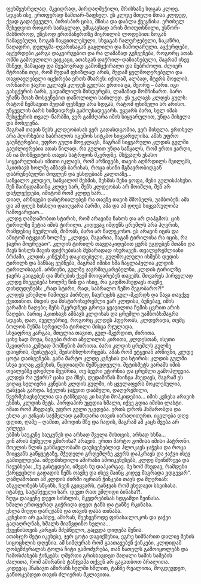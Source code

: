 ფეხშეუხრელად, მკვიდრად, პირდაღმეჭილი, მრისხანე სდგას კლდე. 
სდგას ისე, ერთფერად ზამთარ-ზაფხულ. 
ეს კლდე მთელი მთაა კლდედ, ქვად გადაქცეული, პირისპირ ცისა, მზისა და დაბლა ქვეყნისა. 
ერთხელ შეხედვით როგორ საძაგლად, უმსგავსად არის მოთუთხნილი, უსწორ-მასწოროდ, უწესოდ ერთმანერთზე მიყრილის ლოდებით: ზოგან ჩაშავებული, ზოგან ჩაყვითლებული, სხვაგან ჩალურჯებული, ნაკაწრი, ნაღადრი, დელგმა-ღვარისაგან გაგლილი და ჩამოღარული. 
აცქერდები, აცქერდები კარგა დაკვირვებით და რა ლამაზად გეჩვენება, როგორც ათას ომში გამოვლილი ვაჟკაცი, ათასგან დაჭრილ-დაზიანებული, მაგრამ ისევ მხნედ, მამაცად და შეუპოვრად გამომცქირალი და მებრძოლი. 
ძლიერ მტრიანი თუა, რომ მუდამ ფხიზლად არის, მუდამ ყელმოღერებული და თავდაუღებელი იცქირება ერთს მხარეს: იქიდამ, ალბად, მტერს მოელის.  
ორნაირი ჯავრი უკლავს კლდეს გულსა: ერთია ცა, მეორე – ბარი. 
იგი გასცქერის ბარს, გადაშლილს მინდვრებს, ლამაზად მომჩინართ. 
ბარი უჩანს მთას მოსვენებით დაწოლილი საძილედ. 
ეს უკლავს კლდეს გულს: რატომ ჩემსავით მუდამ ფეხზედ არა სდგას, რატომ ფხიზელი არ არისო.
უწყევლის ბარს სიმდიდრეს გამოუსადეგარს. 
უყვარს ბარი, სულ იმას შესცქერის თვალ-წარბში, ვერ გამძღარა იმის სიყვარულით, უნდა მისვლა და მოხვევნა.  
მაგრამ თავის წესს კლდეობისას ვერ გადასდგომია, ვერ მისულა. 
ერთხელ არა ჰღირსებია საბრალოს იგემოს სიტკბო სიყვარულისა. 
ამას უფრო გაუშტერებია, უფრო გული მოუკლავს, მაგრამ სიყვარული კლდის გულში გაუძლიერებია ათას წილად. 
რა გულით უნდა საწყალს, რომ ერთი ვარდი, ან ია მოსწყვიტოს თავის სატრფოს მკერდზე. 
მსჭვალს უსასო სიყვარულისას იმითი იკლავს, რომ არწივებს, თავის აღზრდილს შვილებს, ჰკითხავს ხოლმე ამბავს ბარისას, როცა ისინი მგზავრობიდგან დაბრუნებულნი მოვლენ და უსხდებიან კალთაზე…  
საწყალო კლდეო, საწყალო! 
მესმის, მესმის შენი ყოფა, შენი გულისპასუხი. 
შენ მაინცდამაინც კლდე ხარ, შენს კლდეობას არ მოიშლი, შენ არ დაჭლექდები, იმიტომ რომ კლდე ხარ…  
დიაღ, არწივები დასტრიალებენ რა თავზე თავის მშობელს, უამბობენ: ამა და ამ დღეს სისხლი დაიღვარა ბარში, ამა და ამ დღეს სიყვარულობა ჩამოვარდაო…  
კლდე ღამღამობით სტირის, რომ არავინა ნახოს და არ დაჰგმოს. 
ცის ტირილზე მეტია იმის ტირილი. 
კიდევაც იმდენს ცრემლს არა ჰღვრის, რამდენიც შეუძლიან, შიშობს, ბარი არ წალეკოსო. 
ეს არავინ იცის და ამიტომ იტყვიან ხოლმე: „კლდეა, მაგარია, მაგან ტირილისა რა იცის, რა ჯავრი მოერევაო“. 
კლდის ტირილს თავდაკიდებით ყურს უგდებენ მთანი და შავს ნისლს შავის ფიქრებისას მუზარადად იხურავენ. 
თვალცრემლიანი ბრძამი, კლდის კინჭუხზე დაკიდებული, გულმოკლული ისმენს დედის ტირილს და ბანსაც ეუბნება, მაგრამ იმისი ხმა ჩაყლაპულია კლდის ტირილისაგან. 
არწივნი, გულზე ჯავრმიუკარებელნი, კლდის ტირილზე ჯავრს გაიგებენ და მხრების ქვეშ მოიფარებენ თავებს. 
მთვარეს პირველად კლდე მიეგებება ხოლმე წინ და ისიც, რა გადმოჰხედავს თავზე, დასდუდუნებს: „რად სტირი, რად, საბრალო ჩემო მეგობარო?!“  
კლდეს ცრემლი ჩამოუვა პირზედ, ჩაურეცხს გულ-მკერდს და წავა თავქვე ქვითინით. 
მიდის და მისტირის:ცრემლი ვარ კლდისა, ბუნებავ, იმის ვარამის ნაღები; შენს მკერდზედ გროვა ყვავილთა ჩემის ცვრით არის ნაღები.
ბარიც ჰკითხავს ამბავს კლდისას და ცრემლი უამბობს:მაგრა სდგას, დაო, ძველებრივ, როგორც კლდეს ჰფერობს, კლდურადა, თუმც ბოლოს შენმა სურვილმა ტირილი მისცა რჯულადა.  
სხვაფრივ კარგაა, მთელია თავით, გულ-მკერდით, ძირითა.  
ციხე სად მოვა, ნაგები რძით აზელილის კირითა, კლდესთან, ისეთი მკვიდრია კუშტად მომჩენის პირითა.
ბარი კლდის ცრემლს გულზე დაიყრის, შეისუტავს, შეისისხლხორცებს. 
ამას რომ ეტყვიან არწივნი, კლდე ცოტა დაისვენებს. 
განა მარტო კლდე კვნესის და სტირის: კლდის გულში სხვა ვიღაც კვნესის, წყვდიადში შემწყვდეული. 
მეტისმეტს ვარამს იმის თვალებზე ცრემლი შეუშრია, თუ ბევრი უტირნია და ცრემლი გამოჰლევია. 
კლდეს რა უჭირს?
ცასა და მზეს, დედამიწას მაინცა ჰხედავს, მაგრამ ეს ვიღაც სულიერი კვნესის კლდის გულში, ის ყველაფერს მოკლებულია, ტანჯვას გარდა. 
სქელის ჯაჭვით დაბმული, დაღვრემილი, წვერშეხავსებულია და ტანზედაც კი ხავსი მოჰკიდებია… 
იმის კვნესა არავის ესმის, კლდის მეტს. 
პირდაპირ უყუდია ხმალი, იქვე გდია იმისი ლახტი. 
იმათ რომ ჰხედავს, უფრო გული უკვდება. 
ერთს დროს ჰხმარობდა და ეხლა კი ჟანგის საჭმელად გამხდარა თავის იარაღითურთ. 
იცვლება დღე დღით, ღამე – ღამით, ამოდის მზე და ჩადის, მაგრამ ამ კაცს შვება არ ეძლევა.  
ებმის საუკუნე საუკუნეს და არსად შველა მისთვის, არსად ხსნა…  
ვინ არის მეშველი გმირისა? 
არავინ. 
ერთი მარტო გოშიაა იმისი პატრონი. 
მთელის წლის განმავლობაში დაუსვენებლად ჰლოკავს ჯაჭვსა და როცა მიიყვანს გაწყვეტაზე, მჭედელი გრდემლზე კვერს დაჰკრავს და ჯაჭვი ისევ გამთელდება. 
იმედმიხდილი ამირანი ამოიკვნესებს, კლდე შეინძრევა და ჩაეუბნება: „ნუ გასტყდები, იმედს ნუ დაჰკარგავ. 
მე ხომ მხედავ, რამდენი ქარცეცხლი გადადის ჩემს თავზე და ისევ მაინც კიდევ მაგრადა ვდგევარ“.  
ღამღამობით ამ კლდის ძირში იყრიან ჭინკები თავს და მღერიან: ანგელოზებს სწყინს, ჩვენ გვიყვარს, ტანჯვას რომ ვხედავთ სხვისასა.  
იტანჯე, სატანჯველი ხარ.
დევთ რათ უშლიდი ბინასა?!.  
ზღვა დააყენე დევთ სისხლის, მკვდრებისას სდგამდი ზვინასა.  
ხმალი ერთფერად გიჭრიდა დევთ ტანს და ტანზე რკინასა.  
ეხლა მიუდი დარეჯანს და თავის დასა თინასა.  
კვნესით არ გაჰძღე, ამირან, შეეხვეწოდე ფინასა:ლოკოს და ჯაჭვი გადაღრღნას, ხმალს მიაწვდინო ხელია…  
ქვეყნისთვის კარგის მძებნელო, გაცვდა დიდება შენია.  
ათასჯერ მეტი იკვნესე, ჯერ ცოტა დაგიქშენია, ეგრე სიმწარით დალიე შენის სიცოცხლის დღენია.
ამ სიმღერას რომ გაათავებენ ჭინკები, კლდიდამ ღობემძვრალას ტოლა ჩიტი გამოძვრება, თან ნათელს გამოიყოლებს და ჩამოსძახებს ჭინკებს: ღმერთი გრისხავდეთ მაღალი სამის სამების ძალითა, რომ ამირანის ტანჯვამა თქვენ არ გაგათბოთ ბრალითა.  
კიდევაც ჰნახავთ ამირანს ხელში ხმლით, ტანზე რვალითა, მოგდევდეთ, გაწიოკებდეთ თავის ძლიერის მკლავითა.
